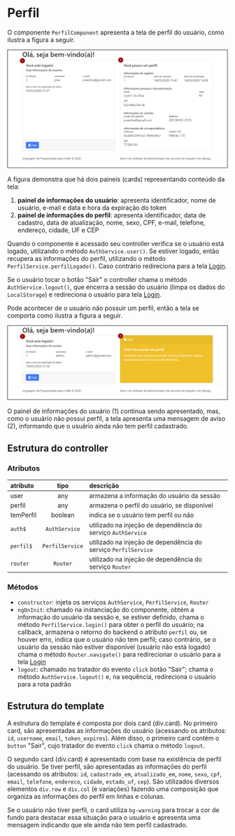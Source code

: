 # Perfil

O componente `PerfilComponent` apresenta a tela de perfil do usuário, como ilustra a figura a seguir.

![](images/perfil.png)

A figura demonstra que há dois paineis (cards) representando conteúdo da tela:

1. **painel de informações do usuário**: apresenta identificador, nome de usuário, e-mail e data e hora da expiração do token
2. **painel de informações do perfil**: apresenta identificador, data de cadastro, data de atualização, nome, sexo, CPF, e-mail, telefone, endereço, cidade, UF e CEP

Quando o componente é acessado seu controller verifica se o usuário está logado, utilizando o método `AuthService.user()`. Se estiver logado, então recupera as informações do perfil, utilizando o método `PerfilService.perfilLogado()`. Caso contrário redireciona para a tela [Login](login.md).

Se o usuário tocar o botão "Sair" o controller chama o método `AuthService.logout()`, que encerra a sessão do usuário (limpa os dados do `LocalStorage`) e redireciona o usuário para tela [Login](login.md).

Pode acontecer de o usuário não possuir um perfil, então a tela se comporta como ilustra a figura a seguir.

![](images/perfil-usuario-sem-perfil.png)

O painel de informações do usuário (1) continua sendo apresentado, mas, como o usuário não possui perfil, a tela apresenta uma mensagem de aviso (2), informando que o usuário ainda não tem perfil cadastrado.

## Estrutura do controller

### Atributos

| atributo  |     tipo      | descrição                                       |
| :-------- | :-----------: | :---------------------------------------------- |
| user      |      any      | armazena a informação do usuário da sessão      |
| perfil    |      any      | armazena o perfil do usuário, se disponível     |
| temPerfil |    boolean    | indica se o usuário tem perfil ou não           |
| `auth$`    | `AuthService` | utilizado na injeção de dependência do serviço `AuthService` |
| `perfil$`    | `PerfilService` | utilizado na injeção de dependência do serviço `PerfilService` |
| `router`   |   `Router`    | utilizado na injeção de dependência do serviço `Router`      |

### Métodos

* `constructor`: injeta os serviços `AuthService`, `PerfilService`, `Router`
* `ngOnInit`: chamado na instanciação do componente, obtém a informação do usuário da sessão e, se estiver definido, chama o método `PerfilService.login()` para obter o perfil do usuário; na callback, armazena o retorno do backend o  atributo `perfil` ou, se houver erro, indica que o usuário não tem perfil; caso contrário, se o usuário da sessão não estiver disponível (usuário não está logado) chama o método `Router.navigate()` para redirecionar o usuário para a tela [Login](login.md)
* `logout`: chamado no tratador do evento `click` botão "Sair"; chama o método `AuthService.logout()` e, na sequência, redireciona o usuário para a rota padrão

## Estrutura do template 

A estrutura do template é composta por dois card (div.card). No primeiro card, são apresentadas as informações do usuário (acessando os atributos: `id`, `username`, `email`, `token_expires`). Além disso, o primeiro card contém o `button` "Sair", cujo tratador do evento `click` chama o método `logout`.

O segundo card (div.card) é apresentado com base na existência de perfil do usuário. Se tiver perfil, são apresentadas as informações do perfil (acessando os atributos: `id`, `cadastrado_em`, `atualizado_em`, `nome`, `sexo`, `cpf`, `email`, `telefone`, `endereco`, `cidade`, `estado_uf`, `cep`). São utilizados diversos elementos `div.row` e `div.col` (e variações) fazendo uma composição que organiza as informações do perfil em linhas e colunas.

Se o usuário não tiver perfil, o card utiliza `bg-warning` para trocar a cor de fundo para destacar essa situação para o usuário e apresenta uma mensagem indicando que ele ainda não tem perfil cadastrado.
